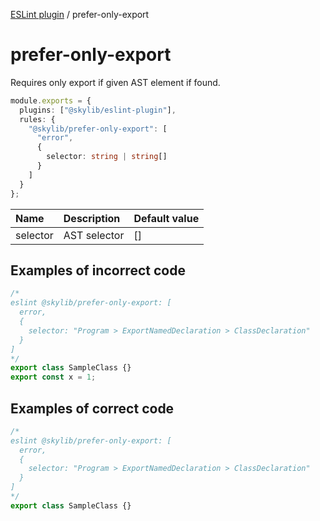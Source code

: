 [ESLint plugin](https://ilyub.github.io/eslint-plugin/) / prefer-only-export

# prefer-only-export

Requires only export if given AST element if found.

```ts
module.exports = {
  plugins: ["@skylib/eslint-plugin"],
  rules: {
    "@skylib/prefer-only-export": [
      "error",
      {
        selector: string | string[]
      }
    ]
  }
};
```

| Name | Description | Default value |
| :----- | :----- | :----- |
| selector | AST selector | []|

## Examples of incorrect code

```ts
/*
eslint @skylib/prefer-only-export: [
  error,
  {
    selector: "Program > ExportNamedDeclaration > ClassDeclaration"
  }
]
*/
export class SampleClass {}
export const x = 1;
```

## Examples of correct code

```ts
/*
eslint @skylib/prefer-only-export: [
  error,
  {
    selector: "Program > ExportNamedDeclaration > ClassDeclaration"
  }
]
*/
export class SampleClass {}
```